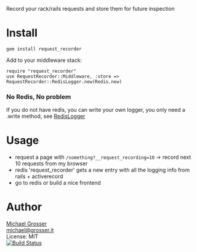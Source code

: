 Record your rack/rails requests and store them for future inspection

Install
=======

    gem install request_recorder

Add to your middleware stack:

    require "request_recorder"
    use RequestRecorder::Middleware, :store => RequestRecorder::RedisLogger.new(Redis.new)

### No Redis, No problem
If you do not have redis, you can write your own logger, you only need a .write method,
see [RedisLogger](https://github.com/grosser/request_recorder/blob/master/lib/request_recorder/redis_logger.rb)

Usage
=====

 - request a page with `/something?__request_recording=10` -> record next 10 requests from my browser
 - redis 'request_recorder' gets a new entry with all the logging info from rails + activerecord
 - go to redis or build a nice frontend

Author
======
[Michael Grosser](http://grosser.it)<br/>
michael@grosser.it<br/>
License: MIT<br/>
[![Build Status](https://travis-ci.org/grosser/request_recorder.png)](https://travis-ci.org/grosser/request_recorder)

